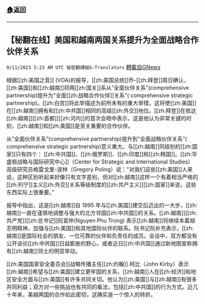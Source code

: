 ###  [:house:返回](README.md)
---


## 【秘翻在线】美国和越南两国关系提升为全面战略合作伙伴关系
`9/11/2023 5:23 AM UTC 秘密翻譯組G-Translators` [轉載自GNews](https://gnews.org/articles/1673362)

         

根据[[zh:美国之音]] (VOA)的报导，[[zh:美国总统]]乔\-[[zh:拜登]]周日确认，[[zh:美国]]和[[zh:越南]]将两[[zh:国关]]系从”全面伙伴关系”(comprehensive partnership)提升为"全面[[zh:战略合作伙伴]]关系"( comprehensive strategic partnership)。[[zh:白宫]]将此举描述为前所未有的重大举措，这将使[[zh:美国]]在[[zh:越南]]拥有和[[zh:中共国]]相同的高级[[zh:外交]]地位。[[zh:拜登]]在抵达[[zh:越南]][[zh:首都]][[zh:河内]]的首次会晤中表示，这是他认为非常关键的时刻，[[zh:越南]]和[[zh:美国]]是至关重要的合作伙伴。

从”全面伙伴关系”(comprehensive partnership)提升到”全面战略伙伴关系”( comprehensive strategic partnership)意义重大。与[[zh:越南]]同级别的[[zh:国家]]只有四个： [[zh:中共国]]、[[zh:俄罗斯]]、[[zh:印度]]和[[zh:韩国]]。[[zh:华盛顿战略与国际研究中心]]（Center for Strategic and International Studies）高级研究员格雷戈里\-波林（Gregory Poling）说："对我们这些[[zh:美国]]人来说，这种区别听起来好像只有文字差别，但对[[zh:越南]]这样一个有着相当严格的[[zh:列宁]]主义[[zh:外交]]关系等级制度的[[zh:共产主义]][[zh:国家]]来说，这些东西实际上很重要。”

报导中指出，这是[[zh:越南]]自 1995 年与[[zh:美国]]建交后迈出的一大步，[[zh:越南]]一直在谨慎地调整与强大的北方邻国[[zh:中共国]]的关系。[[zh:越南]][[zh:共产党]][[zh:总书记]]阮富仲(Nguyen Phu Trong) 表示[[zh:越南]]将继续本着胡志明精神，加强与[[zh:美国]]和其他国际伙伴的联系。阮书记阮补充表示，[[zh:越南]]是国际社会的朋友、一位可靠的伙伴和负责任的成员。会谈中，双方都没有公开谈论[[zh:中共国]]日益膨胀的野心，或者近日[[zh:中共国]]通过新地图宣称拥有[[zh:越南]]领土的明显举动。

[[zh:美国国家安全委员会]]战略传播主任[[zh:约翰]].柯比（John Kirby）表示[[zh:越南]]希望与[[zh:美国]]建立更牢固的关系，[[zh:越南]]人在[[zh:经济]]和地区安全方面与[[zh:美国]]有许多共同关切。他认为[[zh:美国]]与[[zh:越南]]有很多共同利益；双方对一些挑战也有共同的看法，包括[[zh:中共国]]的行为方式。近几十年来，美越两国的合作如此密切，这确实是一个惊人的转折。
